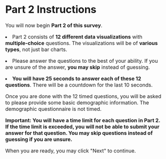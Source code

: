 <div style="font-size: 16px; margin: auto;max-width: 1900px">

# Part 2 Instructions

<p>You will now begin <strong>Part 2 of this survey</strong>.</p>

<li>Part 2 consists of <strong>12 different data visualizations</strong> with <strong>multiple-choice</strong> questions. The visualizations will be of <strong>various types</strong>, not just bar charts.</p>
<li>Please answer the questions to the best of your ability. If you are unsure of the answer, <strong>you may skip</strong> instead of guessing.</p>
<li><strong>You will have 25 seconds to answer each of these 12 questions</strong>. There will be a countdown for the last 10 seconds.</p>

<p>Once you are done with the 12 timed questions, you will be asked to please provide some basic demographic information. The demographic questionnaire is not timed.</p>

<p><strong>Important: You will have a time limit for each question in Part 2. If the time limit is exceeded, you will not be able to submit your answer for that question. You may skip questions instead of guessing if you are unsure.</strong></p>

<p>When you are ready, you may click "Next" to continue.</p>
</div>


